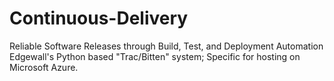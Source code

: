 Continuous-Delivery
===================

Reliable Software Releases through Build, Test, and Deployment Automation
Edgewall's Python based "Trac/Bitten" system; Specific for hosting on Microsoft Azure.
